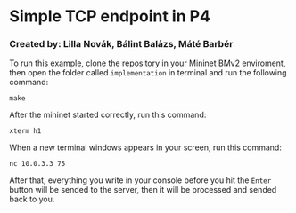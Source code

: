 # Simple TCP endpoint in P4

### Created by: Lilla Novák, Bálint Balázs, Máté Barbér

To run this example, clone the repository in your Mininet BMv2 enviroment, then open the folder called `implementation` in terminal and run the following command:

```
make
```

After the mininet started correctly, run this command:

```
xterm h1
```

When a new terminal windows appears in your screen, run this command:

```
nc 10.0.3.3 75
```

After that, everything you write in your console before you hit the `Enter` button will be sended to the server, then it will be processed and sended back to you.
